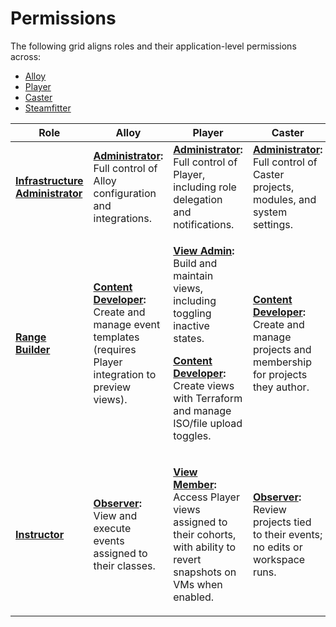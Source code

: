 # Permissions

The following grid aligns roles and their application-level permissions across:

- [Alloy](../alloy/)
- [Player](../player/)
- [Caster](../caster/)
- [Steamfitter](../steamfitter/)

<div class="roles-matrix">
  <table>
    <thead>
      <tr>
        <th>Role</th>
        <th>Alloy</th>
        <th>Player</th>
        <th>Caster</th>
        <th>Steamfitter</th>
      </tr>
    </thead>
    <tbody>
      <tr>
        <td><strong><a href="/administrator/">Infrastructure Administrator</a></strong></td>
        <td><strong><a href="https://github.com/cmu-sei/Alloy.Api/blob/development/docs/Permissions.md" target="_blank">Administrator</a>:</strong> Full control of Alloy configuration and integrations.</td>
        <td><strong><a href="https://github.com/cmu-sei/Player.Api/blob/main/docs/Permissions.md" target="_blank">Administrator</a>:</strong> Full control of Player, including role delegation and notifications.</td>
        <td><strong><a href="https://github.com/cmu-sei/Caster.Api/blob/development/docs/Permissions.md" target="_blank">Administrator</a>:</strong> Full control of Caster projects, modules, and system settings.</td>
        <td><strong><a href="https://github.com/cmu-sei/Steamfitter.Api/commit/d5515ce341b76bf4089639ecca7e87280d7f73df" target="_blank">Administrator</a>:</strong> Full control of Steamfitter scenarios, tasks, and system settings.</td>
      </tr>
      <tr>
        <td><strong><a href="../range-builder/index.md">Range Builder</a></strong></td>
        <td>
          <p><strong><a href="https://github.com/cmu-sei/Alloy.Api/blob/development/docs/Permissions.md" target="_blank">Content Developer</a>:</strong> Create and manage event templates (requires Player integration to preview views).</p>
        </td>
        <td>
          <p><strong><a href="https://github.com/cmu-sei/Player.Api/blob/main/docs/Permissions.md" target="_blank">View Admin</a>:</strong> Build and maintain views, including toggling inactive states.</p>
          <p><strong><a href="https://github.com/cmu-sei/Player.Api/blob/main/docs/Permissions.md" target="_blank">Content Developer</a>:</strong> Create views with Terraform and manage ISO/file upload toggles.</p>
        </td>
        <td>
          <p><strong><a href="https://github.com/cmu-sei/Caster.Api/blob/development/docs/Permissions.md" target="_blank">Content Developer</a>:</strong> Create and manage projects and membership for projects they author.</p>
        </td>
        <td>
          <p><strong><a href="https://github.com/cmu-sei/Steamfitter.Api/commit/d5515ce341b76bf4089639ecca7e87280d7f73df" target="_blank">Content Developer</a>:</strong> Create and manage scenarios and templates they own.</p>
        </td>
      </tr>
      <tr>
        <td><strong><a href="../instructor/index.md">Instructor</a></strong></td>
        <td><strong><a href="https://github.com/cmu-sei/Alloy.Api/blob/development/docs/Permissions.md" target="_blank">Observer</a>:</strong> View and execute events assigned to their classes.</td>
        <td>
          <p><strong><a href="https://github.com/cmu-sei/Player.Api/blob/main/docs/Permissions.md" target="_blank">View Member</a>:</strong> Access Player views assigned to their cohorts, with ability to revert snapshots on VMs when enabled.</p>
        </td>
        <td><strong><a href="https://github.com/cmu-sei/Caster.Api/blob/development/docs/Permissions.md" target="_blank">Observer</a>:</strong> Review projects tied to their events; no edits or workspace runs.</td>
        <td><strong><a href="https://github.com/cmu-sei/Steamfitter.Api/commit/d5515ce341b76bf4089639ecca7e87280d7f73df" target="_blank">Observer</a> :</strong> Review scenarios assigned to their events; no edits or task runs.</td>
      </tr>
    </tbody>
  </table>
</div>

